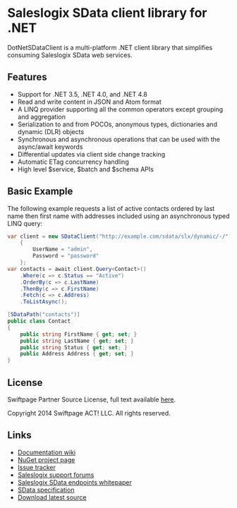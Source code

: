 Saleslogix SData client library for .NET
========================================

DotNetSDataClient is a multi-platform .NET client library that simplifies consuming Saleslogix SData web services.

Features
--------
* Support for .NET 3.5, .NET 4.0, and .NET 4.8
* Read and write content in JSON and Atom format
* A LINQ provider supporting all the common operators except grouping and aggregation
* Serialization to and from POCOs, anonymous types, dictionaries and dynamic (DLR) objects
* Synchronous and asynchronous operations that can be used with the async/await keywords
* Differential updates via client side change tracking
* Automatic ETag concurrency handling
* High level $service, $batch and $schema APIs

Basic Example
-------------
The following example requests a list of active contacts ordered by last name then first name with addresses included using an asynchronous typed LINQ query:

```csharp
var client = new SDataClient("http://example.com/sdata/slx/dynamic/-/")
    {
        UserName = "admin",
        Password = "password"
    };
var contacts = await client.Query<Contact>()
    .Where(c => c.Status == "Active")
    .OrderBy(c => c.LastName)
    .ThenBy(c => c.FirstName)
    .Fetch(c => c.Address)
    .ToListAsync();

[SDataPath("contacts")]
public class Contact
{
    public string FirstName { get; set; }
    public string LastName { get; set; }
    public string Status { get; set; }
    public Address Address { get; set; }
}
```

License
-------
Swiftpage Partner Source License, full text available [here](https://raw.githubusercontent.com/Saleslogix/DotNetSDataClient/master/LICENSE).

Copyright 2014 Swiftpage ACT! LLC. All rights reserved.

Links
-----
* [Documentation wiki](https://github.com/Saleslogix/DotNetSDataClient/wiki)
* [NuGet project page](https://www.nuget.org/packages/DotNetSDataClient/)
* [Issue tracker](https://github.com/Saleslogix/DotNetSDataClient/issues)
* [Saleslogix support forums](http://community.saleslogix.com/t5/Developer-Web-Discussions/bd-p/dev_web)
* [Saleslogix SData endpoints whitepaper](http://developer.saleslogix.com/DotNetSDataClient/whitepaper/)
* [SData specification](http://interop.sage.com/daisy/sdata/Introduction.html)
* [Download latest source](https://github.com/Saleslogix/DotNetSDataClient/zipball/master)